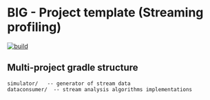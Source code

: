 # BIG - Project template (Streaming profiling)

[![build](https://github.com/big-unibo/streaming-profiling#big---project-template-streaming-profiling/actions/workflows/build.yml/badge.svg)](https://github.com/big-unibo/streaming-profiling#big---project-template-streaming-profiling/actions/workflows/build.yml)

## Multi-project gradle structure
    simulator/   -- generator of stream data
    dataconsumer/  -- stream analysis algorithms implementations
